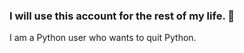 ### I will use this account for the rest of my life. 👋
I am a Python user who wants to quit Python.
